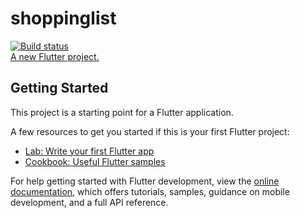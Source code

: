 # shoppinglist
[![Build status](https://build.appcenter.ms/v0.1/apps/0e1d2585-c2c5-4cd4-af8c-901a45e73fe2/branches/master/badge)](https://appcenter.ms)
<br>
[A new Flutter project.](https://install.appcenter.ms/orgs/pbpbryanjeshua/apps/shopping-list/distribution_groups/public)

## Getting Started

This project is a starting point for a Flutter application.

A few resources to get you started if this is your first Flutter project:

- [Lab: Write your first Flutter app](https://docs.flutter.dev/get-started/codelab)
- [Cookbook: Useful Flutter samples](https://docs.flutter.dev/cookbook)

For help getting started with Flutter development, view the
[online documentation](https://docs.flutter.dev/), which offers tutorials,
samples, guidance on mobile development, and a full API reference.
